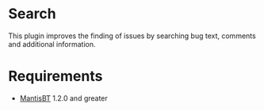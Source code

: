 # Search #

This plugin improves the finding of issues by searching bug text, comments and additional information.

# Requirements #

- [MantisBT](http://www.mantisbt.org "MantisBT") 1.2.0 and greater